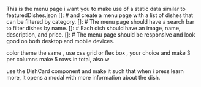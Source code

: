 This is the menu page i want you to make use of a static data similar to featuredDishes.json
[]: # and create a menu page with a list of dishes that can be filtered by category.
[]: # The menu page should have a search bar to filter dishes by name.
[]: # Each dish should have an image, name, description, and price.
[]: # The menu page should be responsive and look good on both desktop and mobile devices.

color theme the same , use css grid or flex box , your choice and make 3 per columns make 5 rows in total, also w

use the DishCard component and make it such that when i press learn more, it opens a modal with more information about the dish.